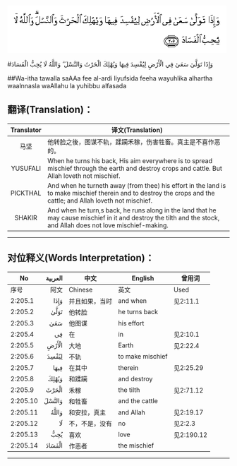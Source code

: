 ![002:205](images/002_205.gif)

#وَإِذَا تَوَلَّىٰ سَعَىٰ فِي الْأَرْضِ لِيُفْسِدَ فِيهَا وَيُهْلِكَ الْحَرْثَ وَالنَّسْلَ ۗ وَاللَّهُ لَا يُحِبُّ الْفَسَادَ 

##Wa-itha tawalla saAAa fee al-ardi liyufsida feeha wayuhlika alhartha waalnnasla waAllahu la yuhibbu alfasada 

## 翻译(Translation)：

| Translator | 译文(Translation)                                            |
| :--------: | ------------------------------------------------------------ |
|    马坚    | 他转脸之後，图谋不轨，蹂躏禾稼，伤害牲畜。真主是不喜作恶的。 |
|  YUSUFALI  | When he turns his back, His aim everywhere is to spread mischief through the earth and destroy crops and cattle. But Allah loveth not mischief. |
|  PICKTHAL  | And when he turneth away (from thee) his effort in the land is to make mischief therein and to destroy the crops and the cattle; and Allah loveth not mischief. |
|   SHAKIR   | And when he turn,s back, he runs along in the land that he may cause mischief in it and destroy the tilth and the stock, and Allah does not love mischief-making. |

---

## 对位释义(Words Interpretation)：

| No   | العربية | 中文    | English | 曾用词 |
| ---- | ------: | ------- | ------- | ------ |
| 序号 |    阿文 | Chinese | 英文    | Used   |
| 2:205.1  | وَإِذَا   | 并且如果，当时 | and when         | 见2:11.1   |
| 2:205.2  | تَوَلَّىٰ   | 他转脸         | he turns back    |            |
| 2:205.3  | سَعَىٰ    | 他图谋         | his effort       |            |
| 2:205.4  | فِي     | 在             | in               | 见2:10.1   |
| 2:205.5  | الْأَرْضِ  | 大地           | Earth            | 见2:22.4   |
| 2:205.6  | لِيُفْسِدَ  | 不轨           | to make mischief |            |
| 2:205.7  | فِيهَا   | 在其中         | therein          | 见2:25.29  |
| 2:205.8  | وَيُهْلِكَ  | 和蹂躏         | and destroy      |            |
| 2:205.9  | الْحَرْثَ  | 禾稼           | the tilth        | 见2:71.12  |
| 2:205.10 | وَالنَّسْلَ | 和牲畜         | and the cattle   |            |
| 2:205.11 | وَاللَّهُ  | 和安拉，真主   | and Allah        | 见2:19.17  |
| 2:205.12 | لَا     | 不，不是，没有 | no               | 见2:2.3    |
| 2:205.13 | يُحِبُّ    | 喜欢           | love             | 见2:190.12 |
| 2:205.14 | الْفَسَادَ | 作恶者         | the mischief     |            |

---
